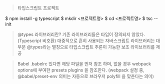 > 타입스크립트 프로젝트

$ npm install -g typescript
$ mkdir <프로젝트명>
$ cd <프로젝트명>
$ tsc --init

> @types 라이브러리란?
기존 라이브러리들은 타입이 정의되지 않았다. (Typescript 비호환)
대중적으로 흔히 사용되는 자바스크립트 라이브러리는 대부분 @types라는 별칭으로 타입스크립트 추론이 가능한 보조 라이브러리를 제공

> Babel
.babelrc 있다면 해당 파일을 먼저 참조 하며,
없을 경우 webpack options에 부여한 presets plugins 을 참조한다.
(webpack 설정 중, @babel/preset-env 의미는 자동으로 브라우저 polyfill 을 맞춘다는 의미)